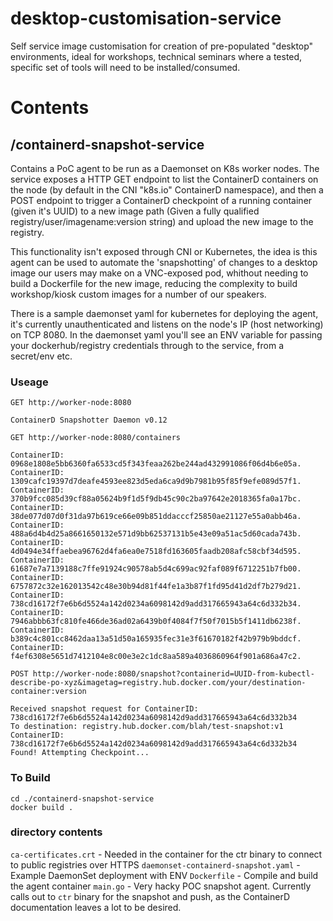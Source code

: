 # desktop-customisation-service
Self service image customisation for creation of pre-populated "desktop" environments, ideal for workshops, technical seminars where a tested, specific set of tools will need to be installed/consumed.

# Contents
## /containerd-snapshot-service
Contains a PoC agent to be run as a Daemonset on K8s worker nodes. 
The service exposes a HTTP GET endpoint to list the ContainerD containers on the node (by default in the CNI "k8s.io" ContainerD namespace), and then a POST endpoint to trigger a ContainerD checkpoint of a running container (given it's UUID) to a new image path (Given a fully qualified registry/user/imagename:version string) and upload the new image to the registry.

This functionality isn't exposed through CNI or Kubernetes, the idea is this agent can be used to automate the 'snapshotting' of changes to a desktop image our users may make on a VNC-exposed pod, whithout needing to build a Dockerfile for the new image, reducing the complexity to build workshop/kiosk custom images for a number of our speakers.

There is a sample daemonset yaml for kubernetes for deploying the agent, it's currently unauthenticated and listens on the node's IP (host networking) on TCP 8080. 
In the daemonset yaml you'll see an ENV variable for passing your dockerhub/registry credentials through to the service, from a secret/env etc.

### Useage
```
GET http://worker-node:8080

ContainerD Snapshotter Daemon v0.12
```
```
GET http://worker-node:8080/containers

ContainerID: 0968e1808e5bb6360fa6533cd5f343feaa262be244ad432991086f06d4b6e05a. 
ContainerID: 1309cafc19397d7deafe4593ee823d5eda6ca9d9b7981b95f85f9efe089d57f1. 
ContainerID: 370b9fcc085d39cf88a05624b9f1d5f9db45c90c2ba97642e2018365fa0a17bc. 
ContainerID: 38de077d07d0f31da97b619ce66e09b851ddacccf25850ae21127e55a0abb46a. 
ContainerID: 488a6d4b4d25a8661650132e571d9bb62537131b5e43e09a51ac5d60cada743b. 
ContainerID: 4d0494e34ffaebea96762d4fa6ea0e7518fd163605faadb208afc58cbf34d595. 
ContainerID: 61687e7a7139188c7ffe91924c90578ab5d4c699ac92faf089f6712251b7fb00. 
ContainerID: 6757872c32e162013542c48e30b94d81f44fe1a3b87f1fd95d41d2df7b279d21. 
ContainerID: 738cd16172f7e6b6d5524a142d0234a6098142d9add317665943a64c6d332b34. 
ContainerID: 7946abbb63fc810fe466de36ad02a6439b0f4084f7f50f7015b5f1411db6238f. 
ContainerID: b389c4c801cc8462daa13a51d50a165935fec31e3f61670182f42b979b9bddcf. 
ContainerID: f4ef6308e5651d7412104e8c00e3e2c1dc8aa589a4036860964f901a686a47c2. 
```

```
POST http://worker-node:8080/snapshot?containerid=UUID-from-kubectl-describe-po-xyz&imagetag=registry.hub.docker.com/your/destination-container:version

Received snapshot request for ContainerID: 738cd16172f7e6b6d5524a142d0234a6098142d9add317665943a64c6d332b34 
To destination: registry.hub.docker.com/blah/test-snapshot:v1 
ContainerID: 738cd16172f7e6b6d5524a142d0234a6098142d9add317665943a64c6d332b34 Found! Attempting Checkpoint...
```

### To Build
```
cd ./containerd-snapshot-service
docker build .
```

### directory contents
`ca-certificates.crt` - Needed in the container for the ctr binary to connect to public registries over HTTPS
`daemonset-containerd-snapshot.yaml` - Example DaemonSet deployment with ENV
`Dockerfile` - Compile and build the agent container
`main.go` - Very hacky POC snapshot agent. Currently calls out to `ctr` binary for the snapshot and push, as the ContainerD documentation leaves a lot to be desired.
